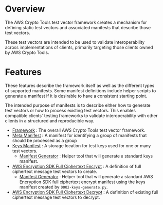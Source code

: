 # Overview

The AWS Crypto Tools test vector framework creates a mechanism for defining static test
vectors and associated manifests that describe those test vectors.

These test vectors are intended to be used to validate interoperability across implementations
of clients, primarily targeting those clients owned by AWS Crypto Tools.

# Features

These features describe the framework itself as well as the different types of supported manifests.
Some manifest definitions include helper scripts to generate a manifest if it is desirable to 
have a consistent starting point.

The intended purpose of manifests is to describe either how to generate test vectors or how to 
process existing test vectors. This enables compatible clients' testing frameworks to validate 
interoperability with other clients in a structured and reproducible way.

* [Framework](./features/0000-framework.md) : The overall AWS Crypto Tools test vector framework.
* [Meta Manifest](./features/0001-meta-manifest.md) : A manifest for identifying a group of manifests
  that should be processed as a group
* [Keys Manifest](./features/0002-keys.md) : A storage location for test keys used for one or many
  test vectors.
    * [Manifest Generator](./features/0002-keys-generate.py) : Helper tool that will generate 
      a standard keys manifest.
* [AWS Encryption SDK Full Ciphertext Encrypt](./features/0003-awses-encrypt.md) : A definition 
  of full ciphertext message test vectors to create.
    * [Manifest Generator](./features/0003-awses-encrypt-generate.py) : Helper tool that will 
      generate a standard AWS Encryption SDK full ciphertext encrypt manifest using the keys 
      manifest created by `0002-keys-generate.py`.
* [AWS Encryption SDK Full Ciphertext Decrypt](./features/0004-awses-decrypt.md) : A definition 
  of existing full ciphertext message test vectors to decrypt.
